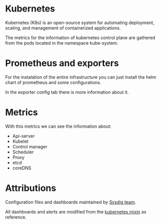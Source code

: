 # Kubernetes
Kubernetes (K8s) is an open-source system for automating deployment, scaling, and management of containerized applications.

The metrics for the information of kubernetes control plane are gathered from the pods located in the namespace kube-system.

# Prometheus and exporters

For the instalation of the entire infrastructure you can just install the helm chart of prometheus and some configurations.

In the exporter config tab there is more information about it.

# Metrics
With this metrics we can see the information about:
- Api-server
- Kubelet
- Control manager
- Scheduler
- Proxy
- etcd
- coreDNS

# Attributions
Configuration files and dashboards maintained by [Sysdig team](https://sysdig.com/).

All dashboards and alerts are modified from the [kubernetes mixin](https://github.com/kubernetes-monitoring/kubernetes-mixin) as reference.
